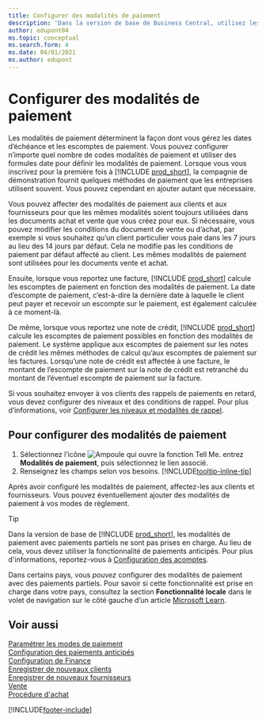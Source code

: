 ```yaml
---
title: Configurer des modalités de paiement
description: 'Dans la version de base de Business Central, utilisez les modalités de paiement pour gérer les dates d’échéance et les escomptes de paiement.'
author: edupont04
ms.topic: conceptual
ms.search.form: 4
ms.date: 04/01/2021
ms.author: edupont
---
```

# <a name="set-up-payment-terms"></a><a name="set-up-payment-terms"></a><a name="set-up-payment-terms"></a>Configurer des modalités de paiement

Les modalités de paiement déterminent la façon dont vous gérez les dates d’échéance et les escomptes de paiement. Vous pouvez configurer n’importe quel nombre de codes modalités de paiement et utiliser des formules date pour définir les modalités de paiement. Lorsque vous vous inscrivez pour la première fois à [!INCLUDE [prod_short](includes/prod_short.md)], la compagnie de démonstration fournit quelques méthodes de paiement que les entreprises utilisent souvent. Vous pouvez cependant en ajouter autant que nécessaire.  

Vous pouvez affecter des modalités de paiement aux clients et aux fournisseurs pour que les mêmes modalités soient toujours utilisées dans les documents achat et vente que vous créez pour eux. Si nécessaire, vous pouvez modifier les conditions du document de vente ou d’achat, par exemple si vous souhaitez qu’un client particulier vous paie dans les 7 jours au lieu des 14 jours par défaut. Cela ne modifie pas les conditions de paiement par défaut affecté au client. Les mêmes modalités de paiement sont utilisées pour les documents vente et achat.

Ensuite, lorsque vous reportez une facture, [!INCLUDE [prod_short](includes/prod_short.md)] calcule les escomptes de paiement en fonction des modalités de paiement. La date d’escompte de paiement, c’est-à-dire la dernière date à laquelle le client peut payer et recevoir un escompte sur le paiement, est également calculée à ce moment-là.  

De même, lorsque vous reportez une note de crédit, [!INCLUDE [prod_short](includes/prod_short.md)] calcule les escomptes de paiement possibles en fonction des modalités de paiement. Le système applique aux escomptes de paiement sur les notes de crédit les mêmes méthodes de calcul qu’aux escomptes de paiement sur les factures. Lorsqu’une note de crédit est affectée à une facture, le montant de l’escompte de paiement sur la note de crédit est retranché du montant de l’éventuel escompte de paiement sur la facture.  

Si vous souhaitez envoyer à vos clients des rappels de paiements en retard, vous devez configurer des niveaux et des conditions de rappel. Pour plus d’informations, voir [Configurer les niveaux et modalités de rappel](finance-setup-reminders.md).  

## <a name="to-set-up-payment-terms"></a><a name="to-set-up-payment-terms"></a><a name="to-set-up-payment-terms"></a>Pour configurer des modalités de paiement

1. Sélectionnez l’icône ![Ampoule qui ouvre la fonction Tell Me.](media/ui-search/search_small.png "Dites-moi ce que vous voulez faire") entrez **Modalités de paiement**, puis sélectionnez le lien associé.  
2. Renseignez les champs selon vos besoins. [!INCLUDE[tooltip-inline-tip](includes/tooltip-inline-tip_md.md)]  

Après avoir configuré les modalités de paiement, affectez-les aux clients et fournisseurs. Vous pouvez éventuellement ajouter des modalités de paiement à vos modes de règlement.  

> [!TIP]
> Dans la version de base de [!INCLUDE [prod_short](includes/prod_short.md)], les modalités de paiement avec paiements partiels ne sont pas prises en charge. Au lieu de cela, vous devez utiliser la fonctionnalité de paiements anticipés. Pour plus d'informations, reportez\-vous à [Configuration des acomptes](finance-set-up-prepayments.md).
>
> Dans certains pays, vous *pouvez* configurer des modalités de paiement avec des paiements partiels. Pour savoir si cette fonctionnalité est prise en charge dans votre pays, consultez la section **Fonctionnalité locale** dans le volet de navigation sur le côté gauche d’un article [Microsoft Learn](about-localization.md).

## <a name="see-also"></a><a name="see-also"></a><a name="see-also"></a>Voir aussi

[Paramétrer les modes de paiement](finance-payment-methods.md)  
[Configuration des paiements anticipés](finance-set-up-prepayments.md)  
[Configuration de Finance](finance-setup-finance.md)  
[Enregistrer de nouveaux clients](sales-how-register-new-customers.md)  
[Enregistrer de nouveaux fournisseurs](purchasing-how-register-new-vendors.md)  
[Vente](sales-manage-sales.md)  
[Procédure d'achat](purchasing-manage-purchasing.md)  


[!INCLUDE[footer-include](includes/footer-banner.md)]
